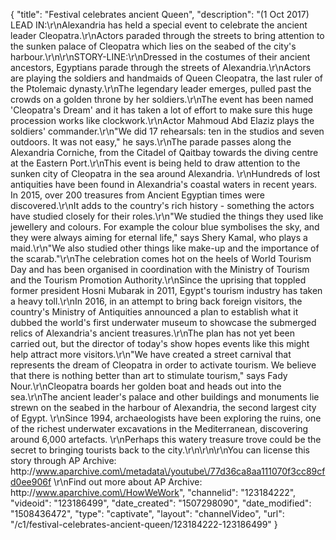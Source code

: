 {
    "title": "Festival celebrates ancient Queen",
    "description": "(1 Oct 2017) LEAD IN:\r\nAlexandria has held a special event to celebrate the ancient leader Cleopatra.\r\nActors paraded through the streets to bring attention to the sunken palace of Cleopatra which lies on the seabed of the city's harbour.\r\n\r\nSTORY-LINE:\r\nDressed in the costumes of their ancient ancestors, Egyptians parade through the streets of Alexandria.\r\nActors are playing the soldiers and handmaids of Queen Cleopatra, the last ruler of the Ptolemaic dynasty.\r\nThe legendary leader emerges, pulled past the crowds on a golden throne by her soldiers.\r\nThe event has been named 'Cleopatra's Dream' and it has taken a lot of effort to make sure this huge procession works like clockwork.\r\nActor Mahmoud Abd Elaziz plays the soldiers' commander.\r\n\"We did 17 rehearsals: ten in the studios and seven outdoors. It was not easy,\" he says.\r\nThe parade passes along the Alexandria Corniche, from the Citadel of Qaitbay towards the diving centre at the Eastern Port.\r\nThis event is being held to draw attention to the sunken city of Cleopatra in the sea around Alexandria. \r\nHundreds of lost antiquities have been found in Alexandria's coastal waters in recent years. In 2015, over 200 treasures from Ancient Egyptian times were discovered.\r\nIt adds to the country's rich history - something the actors have studied closely for their roles.\r\n\"We studied the things they used like jewellery and colours. For example the colour blue symbolises the sky, and they were always aiming for eternal life,\" says Shery Kamal, who plays a maid.\r\n\"We also studied other things like make-up and the importance of the scarab.\"\r\nThe celebration comes hot on the heels of World Tourism Day and has been organised in coordination with the Ministry of Tourism and the Tourism Promotion Authority.\r\nSince the uprising that toppled former president Hosni Mubarak in 2011, Egypt's tourism industry has taken a heavy toll.\r\nIn 2016, in an attempt to bring back foreign visitors, the country's Ministry of Antiquities announced a plan to establish what it dubbed the world's first underwater museum to showcase the submerged relics of Alexandria's ancient treasures.\r\nThe plan has not yet been carried out, but the director of today's show hopes events like this might help attract more visitors.\r\n\"We have created a street carnival that represents the dream of Cleopatra in order to activate tourism. We believe that there is nothing better than art to stimulate tourism,\" says Fady Nour.\r\nCleopatra boards her golden boat and heads out into the sea.\r\nThe ancient leader's palace and other buildings and monuments lie strewn on the seabed in the harbour of Alexandria, the second largest city of Egypt. \r\nSince 1994, archaeologists have been exploring the ruins, one of the richest underwater excavations in the Mediterranean, discovering around 6,000 artefacts. \r\nPerhaps this watery treasure trove could be the secret to bringing tourists back to the city.\r\n\r\n\r\nYou can license this story through AP Archive: http:\/\/www.aparchive.com\/metadata\/youtube\/77d36ca8aa111070f3cc89cfd0ee906f \r\nFind out more about AP Archive: http:\/\/www.aparchive.com\/HowWeWork",
    "channelid": "123184222",
    "videoid": "123186499",
    "date_created": "1507298090",
    "date_modified": "1508436472",
    "type": "captivate",
    "layout": "channelVideo",
    "url": "\/c1\/festival-celebrates-ancient-queen\/123184222-123186499"
}